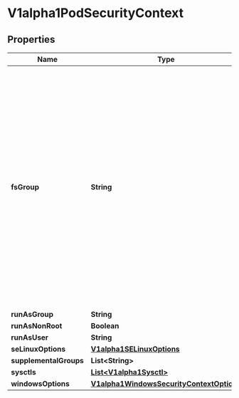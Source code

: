 

# V1alpha1PodSecurityContext

## Properties

Name | Type | Description | Notes
------------ | ------------- | ------------- | -------------
**fsGroup** | **String** | 1. The owning GID will be the FSGroup 2. The setgid bit is set (new files created in the volume will be owned by FSGroup) 3. The permission bits are OR&#39;d with rw-rw----  If unset, the Kubelet will not modify the ownership and permissions of any volume. +optional |  [optional]
**runAsGroup** | **String** |  |  [optional]
**runAsNonRoot** | **Boolean** |  |  [optional]
**runAsUser** | **String** |  |  [optional]
**seLinuxOptions** | [**V1alpha1SELinuxOptions**](V1alpha1SELinuxOptions.md) |  |  [optional]
**supplementalGroups** | **List&lt;String&gt;** |  |  [optional]
**sysctls** | [**List&lt;V1alpha1Sysctl&gt;**](V1alpha1Sysctl.md) |  |  [optional]
**windowsOptions** | [**V1alpha1WindowsSecurityContextOptions**](V1alpha1WindowsSecurityContextOptions.md) |  |  [optional]



